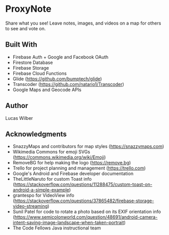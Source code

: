 # ProxyNote
Share what you see! Leave notes, images, and videos on a map for others to see and vote on.

## Built With
* Firebase Auth + Google and Facebook OAuth
* Firestore Database
* Firebase Storage
* Firebase Cloud Functions
* Glide (https://github.com/bumptech/glide)
* Transcoder (https://github.com/natario1/Transcoder)
* Google Maps and Geocode APIs

## Author
Lucas Wilber

## Acknowledgments
* SnazzyMaps and contributors for map styles (https://snazzymaps.com)
* Wikimedia Commons for emoji SVGs (https://commons.wikimedia.org/wiki/Emoji)
* RemoveBG for help making the logo (https://remove.bg)
* Trello for project planning and management (https://trello.com)
* Google's Android and Firebase developer documentation
* TheLittleNaruto for custom Toast info (https://stackoverflow.com/questions/11288475/custom-toast-on-android-a-simple-example)
* grantespo for VideoView info (https://stackoverflow.com/questions/37865482/firebase-storage-video-streaming)
* Sunil Patel for code to rotate a photo based on its EXIF orientation info (https://www.semicolonworld.com/question/48691/android-camera-intent-saving-image-landscape-when-taken-portrait)
* The Code Fellows Java instructional team
